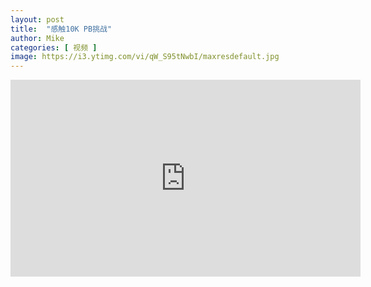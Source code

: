 ```yaml
---
layout: post
title:  "感触10K PB挑战"
author: Mike
categories: [ 视频 ]
image: https://i3.ytimg.com/vi/qW_S95tNwbI/maxresdefault.jpg
---
```


<iframe width="560" height="315" src="https://www.youtube.com/embed/qW_S95tNwbI?si=Kjvkpy-e8CGUR_l9" title="YouTube video player" frameborder="0" allow="accelerometer; autoplay; clipboard-write; encrypted-media; gyroscope; picture-in-picture; web-share" allowfullscreen></iframe>
